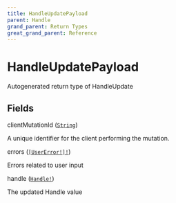 ```yaml
---
title: HandleUpdatePayload
parent: Handle
grand_parent: Return Types
great_grand_parent: Reference
---
```


# HandleUpdatePayload

Autogenerated return type of HandleUpdate

## Fields

<div class="field-entry ">
  <span id="client_mutation_id" class="field-name anchored">clientMutationId (<code><a href="/docs/reference/scalar/string">String</a></code>)</span>

  <div class="description-wrapper">
   <p>A unique identifier for the client performing the mutation.</p>

  </div>
</div>

<div class="field-entry ">
  <span id="errors" class="field-name anchored">errors (<code><a href="/docs/reference/object/user_error">[UserError!]!</a></code>)</span>

  <div class="description-wrapper">
   <p>Errors related to user input</p>

  </div>
</div>

<div class="field-entry ">
  <span id="handle" class="field-name anchored">handle (<code><a href="/docs/reference/object/handle">Handle!</a></code>)</span>

  <div class="description-wrapper">
   <p>The updated Handle value</p>

  </div>
</div>

